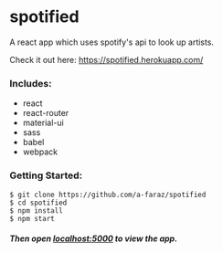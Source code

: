 # spotified
A react app which uses spotify's api to look up artists.

Check it out here: https://spotified.herokuapp.com/ 

### Includes:

- react
- react-router
- material-ui
- sass
- babel
- webpack


### Getting Started:
```
$ git clone https://github.com/a-faraz/spotified
$ cd spotified
$ npm install
$ npm start
```

##### Then open [localhost:5000](http://localhost:5000/) to view the app.
